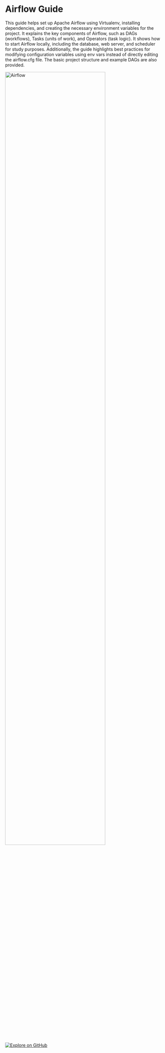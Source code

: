 # Airflow Guide

This guide helps set up Apache Airflow using Virtualenv, installing dependencies, and creating the necessary environment variables for the project. It explains the key components of Airflow, such as DAGs (workflows), Tasks (units of work), and Operators (task logic). It shows how to start Airflow locally, including the database, web server, and scheduler for study purposes. Additionally, the guide highlights best practices for modifying configuration variables using env vars instead of directly editing the airflow.cfg file. The basic project structure and example DAGs are also provided.


<img src="../img/airflow_interface.png" alt="Airflow" width="80%">


[![Explore on GitHub](https://img.shields.io/badge/Explore_on_GitHub-100000?style=for-the-badge&logo=GitHub&logoColor=white)](https://github.com/miguelzeph/airflow-pipeline)

